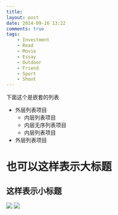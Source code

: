 ```yaml
--- 
title: 
layout: post
date: 2014-09-16 13:22
comments: true
tags: 
    - Investment
    - Read
    - Movie
    - Essay
    - Outdoor
    - Friend
    - Sport
    - Shoot
---
```

下面这个是嵌套的列表
- 外层列表项目
  + 内层列表项目
  + 内层无序列表项目
  + 内层列表项目
- 外层列表项目

也可以这样表示大标题
=

这样表示小标题
-
![](/img/2014/XX-X/1.JPG)
![](/pic/2014/XX-X/1.JPG)


